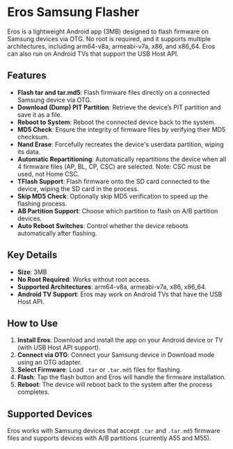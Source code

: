 # Eros Samsung Flasher

Eros is a lightweight Android app (3MB) designed to flash firmware on Samsung devices via OTG. No root is required, and it supports multiple architectures, including arm64-v8a, armeabi-v7a, x86, and x86_64. Eros can also run on Android TVs that support the USB Host API.

## Features

- **Flash tar and tar.md5**: Flash firmware files directly on a connected Samsung device via OTG.
- **Download (Dump) PIT Partition**: Retrieve the device’s PIT partition and save it as a file.
- **Reboot to System**: Reboot the connected device back to the system.
- **MD5 Check**: Ensure the integrity of firmware files by verifying their MD5 checksum.
- **Nand Erase**: Forcefully recreates the device's userdata partition, wiping its data.
- **Automatic Repartitioning**: Automatically repartitions the device when all 4 firmware files (AP, BL, CP, CSC) are selected. Note: CSC must be used, not Home CSC.
- **TFlash Support**: Flash firmware onto the SD card connected to the device, wiping the SD card in the process.
- **Skip MD5 Check**: Optionally skip MD5 verification to speed up the flashing process.
- **AB Partition Support**: Choose which partition to flash on A/B partition devices.
- **Auto Reboot Switches**: Control whether the device reboots automatically after flashing.

## Key Details

- **Size**: 3MB
- **No Root Required**: Works without root access.
- **Supported Architectures**: arm64-v8a, armeabi-v7a, x86, x86_64.
- **Android TV Support**: Eros may work on Android TVs that have the USB Host API.

## How to Use

1. **Install Eros**: Download and install the app on your Android device or TV (with USB Host API support).
2. **Connect via OTG**: Connect your Samsung device in Download mode using an OTG adapter.
3. **Select Firmware**: Load `.tar` or `.tar.md5` files for flashing.
4. **Flash**: Tap the flash button and Eros will handle the firmware installation.
5. **Reboot**: The device will reboot back to the system after the process completes.

## Supported Devices

Eros works with Samsung devices that accept `.tar` and `.tar.md5` firmware files and supports devices with A/B partitions (currently A55 and M55).
